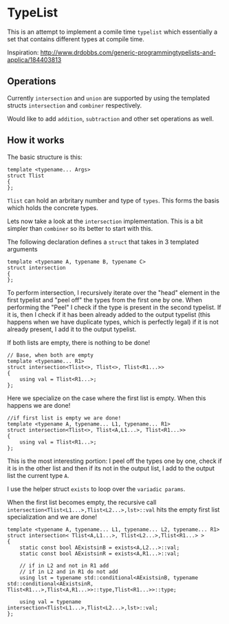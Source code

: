 # TypeList

This is an attempt to implement a comile time `typelist` which essentially a set that contains different types at compile time. 

Inspiration: http://www.drdobbs.com/generic-programmingtypelists-and-applica/184403813

## Operations

Currently `intersection` and `union` are supported by using the templated structs `intersection` and `combiner` respectively.

Would like to add `addition`, `subtraction` and other set operations as well. 

## How it works

The basic structure is this:

```
template <typename... Args>
struct Tlist
{
};
```
`Tlist` can hold an arbritary number and type of `types`. This forms the basis which holds the concrete types.

Lets now take a look at the `intersection` implementation. This is a bit simpler than `combiner` so its better to start with this. 

The following declaration defines a `struct` that takes in 3 templated arguments
```
template <typename A, typename B, typename C>
struct intersection
{
};
```
To perform intersection, I recursively iterate over the "head" element in the first typelist and "peel off" the types from the first one by one. When performing the "Peel" I check if the type is present in the second typelist. If it is, then I check if it has been already added to the output typelist (this happens when we have duplicate types, which is perfectly legal) if it is not already present, I add it to the output typelist.


If both lists are empty, there is nothing to be done! 
```
// Base, when both are empty
template <typename... R1>
struct intersection<Tlist<>, Tlist<>, Tlist<R1...>>
{
    using val = Tlist<R1...>;
};
```

Here we specialize on the case where the first list is empty. When this happens we are done! 
```
//if first list is empty we are done!
template <typename A, typename... L1, typename... R1>
struct intersection<Tlist<>, Tlist<A,L1...>, Tlist<R1...>>
{
    using val = Tlist<R1...>;
};

```

This is the most interesting portion: I peel off the types one by one, check if it is in the other list and then if its not in the output list, I add to the output list the current type `A`.

I use the helper struct `exists` to loop over the `variadic params`.

When the first list becomes empty, the recursive call `intersection<Tlist<L1...>,Tlist<L2...>,lst>::val` hits the empty first list  specialization and we are done! 
```
template <typename A, typename... L1, typename... L2, typename... R1>
struct intersection< Tlist<A,L1...>, Tlist<L2...>,Tlist<R1...> >
{
    static const bool AExistsinB = exists<A,L2...>::val;
    static const bool AExistsinR = exists<A,R1...>::val;
    
    // if in L2 and not in R1 add
    // if in L2 and in R1 do not add
    using lst = typename std::conditional<AExistsinB, typename std::conditional<AExistsinR, Tlist<R1...>,Tlist<A,R1...>>::type,Tlist<R1...>>::type;
    
    using val = typename intersection<Tlist<L1...>,Tlist<L2...>,lst>::val;
};
```
